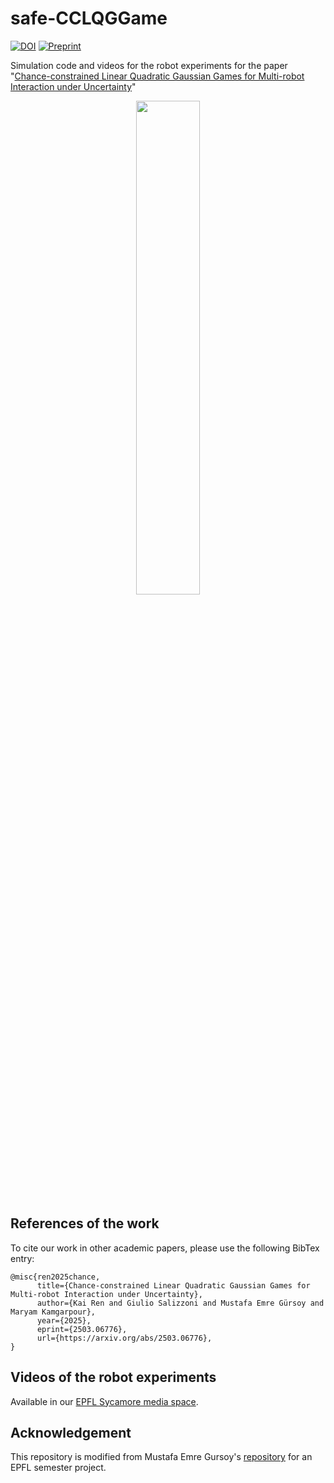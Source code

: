 # safe-CCLQGGame
[![DOI](https://img.shields.io/badge/DOI-10.48550/arXiv.2503.06776-green.svg)](https://doi.org/10.48550/arXiv.2503.06776) [![Preprint](https://img.shields.io/badge/Preprint-arXiv-blue.svg)](https://arxiv.org/abs/2503.06776)

Simulation code and videos for the robot experiments for the paper "[Chance-constrained Linear Quadratic Gaussian Games for Multi-robot Interaction under Uncertainty](https://arxiv.org/abs/2503.06776)"

<p align="center">
  <img src="https://github.com/renkai99/renkai99.github.io/blob/main/assets/img/publication_preview/multirobot.gif" width="45%" />
</p>


## References of the work
To cite our work in other academic papers, please use the following BibTex entry:
```
@misc{ren2025chance,
      title={Chance-constrained Linear Quadratic Gaussian Games for Multi-robot Interaction under Uncertainty}, 
      author={Kai Ren and Giulio Salizzoni and Mustafa Emre Gürsoy and Maryam Kamgarpour},
      year={2025},
      eprint={2503.06776},
      url={https://arxiv.org/abs/2503.06776}, 
}
```

## Videos of the robot experiments
Available in our [EPFL Sycamore media space](https://mediaspace.epfl.ch/media/Chance-constrained+linear+quadratic+game+for+multi-robot+interactions/0_fabooxez).

## Acknowledgement
This repository is modified from Mustafa Emre Gursoy's [repository](https://github.com/freddiefreeloader1/CCILQGames.git) for an EPFL semester project.

